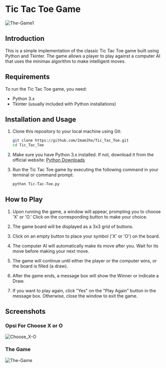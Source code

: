 # Tic Tac Toe Game

![The-Game1](https://github.com/ImamJhe/Tic_Tac_Toe/assets/95597578/d26aedcb-b829-45aa-9786-1c77943010f0)

## Introduction

This is a simple implementation of the classic Tic Tac Toe game built using Python and Tkinter. The game allows a player to play against a computer AI that uses the minimax algorithm to make intelligent moves.

## Requirements

To run the Tic Tac Toe game, you need:

- Python 3.x
- Tkinter (usually included with Python installations)

## Installation and Usage

1. Clone this repository to your local machine using Git:
   ```bash
   git clone https://github.com/ImamJhe/Tic_Tac_Toe.git
   cd Tic_Tac_Toe
   ```

2. Make sure you have Python 3.x installed. If not, download it from the official website: [Python Downloads](https://www.python.org/downloads/)

3. Run the Tic Tac Toe game by executing the following command in your terminal or command prompt:
   ```bash
   python Tic-Tac-Toe.py
   ```

## How to Play

1. Upon running the game, a window will appear, prompting you to choose 'X' or 'O.' Click on the corresponding button to make your choice.

2. The game board will be displayed as a 3x3 grid of buttons.

3. Click on an empty button to place your symbol ('X' or 'O') on the board.

4. The computer AI will automatically make its move after you. Wait for its move before making your next move.

5. The game will continue until either the player or the computer wins, or the board is filled (a draw).

6. After the game ends, a message box will show the Winner or indicate a Draw.

7. If you want to play again, click "Yes" on the "Play Again" button in the message box. Otherwise, close the window to exit the game.

## Screenshots
### Opsi For Choose X or O
![Choose_X-O](https://github.com/ImamJhe/Tic_Tac_Toe/assets/95597578/5ee41d86-1a9c-4911-a117-13e361ad4a34)

### The Game
![The-Game](https://github.com/ImamJhe/Tic_Tac_Toe/assets/95597578/37e038ad-5595-41f1-af5a-f49d396c3663)

